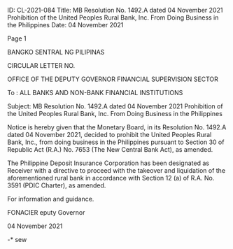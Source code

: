 ID: CL-2021-084
Title: MB Resolution No. 1492.A dated 04 November 2021 Prohibition of the United Peoples Rural Bank, Inc. From Doing Business in the Philippines
Date: 04 November 2021

Page 1

BANGKO SENTRAL NG PILIPINAS

CIRCULAR LETTER NO.

OFFICE OF THE DEPUTY GOVERNOR FINANCIAL SUPERVISION SECTOR

To : ALL BANKS AND NON-BANK FINANCIAL INSTITUTIONS

Subject: MB Resolution No. 1492.A dated 04 November 2021 Prohibition of the United Peoples Rural Bank, Inc. From Doing Business in the Philippines

Notice is hereby given that the Monetary Board, in its Resolution No. 1492.A dated 04 November 2021, decided to prohibit the United Peoples Rural Bank, Inc., from doing business in the Philippines pursuant to Section 30 of Republic Act (R.A.) No. 7653 (The New Central Bank Act), as amended.

The Philippine Deposit Insurance Corporation has been designated as Receiver with a directive to proceed with the takeover and liquidation of the aforementioned rural bank in accordance with Section 12 (a) of R.A. No. 3591 (PDIC Charter), as amended.

For information and guidance.

FONACIER eputy Governor

04 November 2021

 -* sew